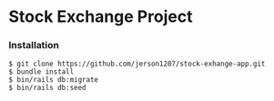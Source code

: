 # Stock Exchange Project
### Installation
```
$ git clone https://github.com/jerson1207/stock-exhange-app.git
$ bundle install
$ bin/rails db:migrate
$ bin/rails db:seed
```
